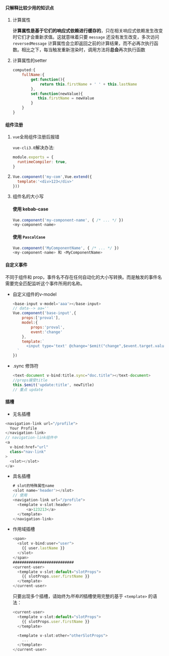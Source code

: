 ####  只解释比较少用的知识点

1. 计算属性

   **计算属性是基于它们的响应式依赖进行缓存的**，只在相关响应式依赖发生改变时它们才会重新求值。这就意味着只要 `message` 还没有发生改变，多次访问 `reversedMessage` 计算属性会立即返回之前的计算结果，而不必再次执行函数。相比之下，每当触发重新渲染时，调用方法将**总会**再次执行函数

2. 计算属性的setter

   ```javascript
   computed:{
       fullName:{
           get:function(){
               return this.firstName + ' ' + this.lastName
           },
           set:function(newValue){
              this.firstName = newValue
           }
       }
   }
   ```

#### 组件注册

1. `vue`全局组件注册后报错

   `vue-cli3.0`解决办法:

   ```javascript
   module.exports = {
     runtimeCompiler: true,
   }
   ```

2. ```javascript
   Vue.component('my-com',Vue.extend({
     template:'<div>123</div>'
   }))
   ```

3. 组件名的大小写

   #### 使用 kebab-case

   ```javascript
   Vue.component('my-component-name', { /* ... */ })
   <my-component-name>
   ```

   #### 使用 `PascalCase`

   ```javascript
   Vue.component('MyComponentName', { /* ... */ })
   <my-component-name> 和 <MyComponentName>
   ```

#### 自定义事件

不同于组件和 prop，事件名不存在任何自动化的大小写转换。而是触发的事件名需要完全匹配监听这个事件所用的名称。

- 自定义组件的v-model

  ```javascript
  <base-input v-model='aaa'></base-input>
  // data--> aa=''
  Vue.component('base-input',{
      props:['proval'],
      model:{
          props:'proval',
          event:'change'
      },
      template:`
  		<input type='text' @change='$emit("change",$event.target.value)' :value='proval'>
  	`
  })
  ```

- .sync 修饰符

  ```javascript
  <text-document v-bind:title.sync="doc.title"></text-document>
  //props接受title
  this.$emit('update:title', newTitle)
  // 重点 update
  ```

#### 插槽

- 无名插槽

```javascript
<navigation-link url="/profile">
  Your Profile
</navigation-link>
// navigation-link组件中
<a
  v-bind:href="url"
  class="nav-link"
>
  <slot></slot>
</a>
```

- 具名插槽

  ```javascript
  # slot的特殊属性name
  <slot name='header'></slot>
  // 使用
  <navigation-link url="/profile">
    <template v-slot:header>
        <a>123213</a>
    </template>
  </navigation-link>
  ```

- 作用域插槽

  ```javascript
  <span>
    <slot v-bind:user="user">
      {{ user.lastName }}
    </slot>
  </span>
  ###########################
  <current-user>
    <template v-slot:default="slotProps">
      {{ slotProps.user.firstName }}
    </template>
  </current-user>
  ```

  只要出现多个插槽，请始终为*所有的*插槽使用完整的基于 `<template>` 的语法：

  ```javascript
  <current-user>
    <template v-slot:default="slotProps">
      {{ slotProps.user.firstName }}
    </template>
  
    <template v-slot:other="otherSlotProps">
      ...
    </template>
  </current-user>
  ```

  